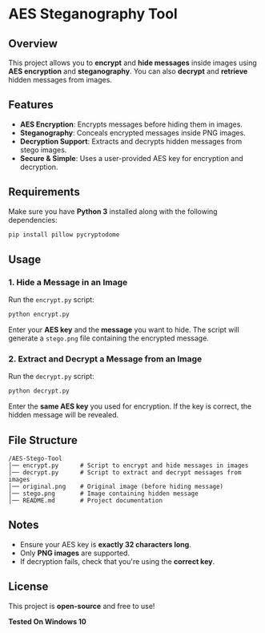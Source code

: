 # AES Steganography Tool

## Overview

This project allows you to **encrypt** and **hide messages** inside images using **AES encryption** and **steganography**. You can also **decrypt** and **retrieve** hidden messages from images.

## Features

- **AES Encryption**: Encrypts messages before hiding them in images.
- **Steganography**: Conceals encrypted messages inside PNG images.
- **Decryption Support**: Extracts and decrypts hidden messages from stego images.
- **Secure & Simple**: Uses a user-provided AES key for encryption and decryption.

## Requirements

Make sure you have **Python 3** installed along with the following dependencies:

```bash
pip install pillow pycryptodome
```

## Usage

### 1. Hide a Message in an Image

Run the `encrypt.py` script:

```bash
python encrypt.py
```

Enter your **AES key** and the **message** you want to hide. The script will generate a `stego.png` file containing the encrypted message.

### 2. Extract and Decrypt a Message from an Image

Run the `decrypt.py` script:

```bash
python decrypt.py
```

Enter the **same AES key** you used for encryption. If the key is correct, the hidden message will be revealed.

## File Structure

```
/AES-Stego-Tool
│── encrypt.py      # Script to encrypt and hide messages in images
│── decrypt.py      # Script to extract and decrypt messages from images
│── original.png    # Original image (before hiding message)
│── stego.png       # Image containing hidden message
│── README.md       # Project documentation
```

## Notes

- Ensure your AES key is **exactly 32 characters long**.
- Only **PNG images** are supported.
- If decryption fails, check that you're using the **correct key**.

## License

This project is **open-source** and free to use!

**Tested On Windows 10**
